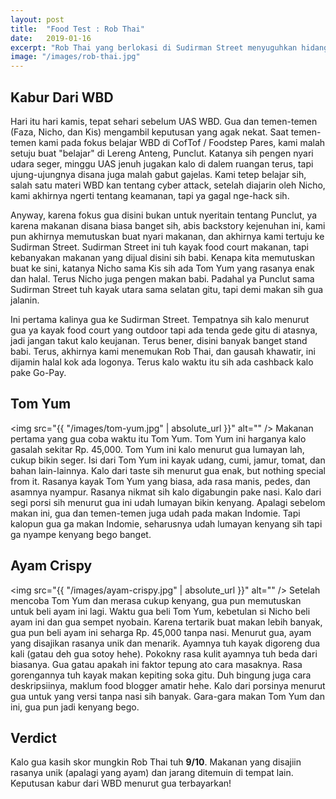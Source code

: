 ```yaml
---
layout: post
title:  "Food Test : Rob Thai"
date:   2019-01-16
excerpt: "Rob Thai yang berlokasi di Sudirman Street menyuguhkan hidangan khas Thailand yang halal di antara stand babi (haram)"
image: "/images/rob-thai.jpg"
---
```

## Kabur Dari WBD
Hari itu hari kamis, tepat sehari sebelum UAS WBD. Gua dan temen-temen (Faza, Nicho, dan Kis) mengambil keputusan yang agak nekat.
Saat temen-temen kami pada fokus belajar WBD di CofTof / Foodstep Pares, kami malah setuju buat "belajar" di Lereng Anteng, Punclut.
Katanya sih pengen nyari udara seger, minggu UAS jenuh jugakan kalo di dalem ruangan terus, tapi ujung-ujungnya disana juga malah gabut gajelas. Kami tetep belajar sih, salah satu materi WBD kan tentang cyber attack, setelah diajarin oleh Nicho, kami akhirnya ngerti tentang keamanan, tapi ya gagal nge-hack sih. 

Anyway, karena fokus gua disini bukan untuk nyeritain tentang Punclut, ya karena makanan disana biasa banget sih, abis backstory kejenuhan ini, kami pun akhirnya memutuskan buat nyari makanan, dan akhirnya kami tertuju ke Sudirman Street. Sudirman Street ini tuh kayak food court makanan, tapi kebanyakan makanan yang dijual disini sih babi. Kenapa kita memutuskan buat ke sini, katanya Nicho sama Kis sih ada Tom Yum yang rasanya enak dan halal. Terus Nicho juga pengen makan babi. Padahal ya Punclut sama Sudirman Street tuh kayak utara sama selatan gitu, tapi demi makan sih gua jalanin.

Ini pertama kalinya gua ke Sudirman Street. Tempatnya sih kalo menurut gua ya kayak food court yang outdoor tapi ada tenda gede gitu di atasnya, jadi jangan takut kalo keujanan. Terus bener, disini banyak banget stand babi. Terus, akhirnya kami menemukan Rob Thai, dan gausah khawatir, ini dijamin halal kok ada logonya. Terus kalo waktu itu sih ada cashback kalo pake Go-Pay.

## Tom Yum
<span class="image left"><img src="{{ "/images/tom-yum.jpg" | absolute_url }}" alt="" /></span>
Makanan pertama yang gua coba waktu itu Tom Yum. Tom Yum ini harganya kalo gasalah sekitar Rp. 45,000. Tom Yum ini kalo menurut gua lumayan lah, cukup bikin seger. Isi dari Tom Yum ini kayak udang, cumi, jamur, tomat, dan bahan lain-lainnya. Kalo dari taste sih menurut gua enak, but nothing special from it. Rasanya kayak Tom Yum yang biasa, ada rasa manis, pedes, dan asamnya nyampur. Rasanya nikmat sih kalo digabungin pake nasi. Kalo dari segi porsi sih menurut gua ini udah lumayan bikin kenyang. Apalagi sebelom makan ini, gua dan temen-temen juga udah pada makan Indomie. Tapi kalopun gua ga makan Indomie, seharusnya udah lumayan kenyang sih tapi ga nyampe kenyang bego banget.

## Ayam Crispy 
<span class="image left"><img src="{{ "/images/ayam-crispy.jpg" | absolute_url }}" alt="" /></span>
Setelah mencoba Tom Yum dan merasa cukup kenyang, gua pun memutuskan untuk beli ayam ini lagi. Waktu gua beli Tom Yum, kebetulan si Nicho beli ayam ini dan gua sempet nyobain. Karena tertarik buat makan lebih banyak, gua pun beli ayam ini seharga Rp. 45,000 tanpa nasi. Menurut gua, ayam yang disajikan rasanya unik dan menarik. Ayamnya tuh kayak digoreng dua kali (gatau deh gua sotoy hehe). Pokokny rasa kulit ayamnya tuh beda dari biasanya. Gua gatau apakah ini faktor tepung ato cara masaknya. Rasa gorengannya tuh kayak makan kepiting soka gitu. Duh bingung juga cara deskripsiinya, maklum food blogger amatir hehe. Kalo dari porsinya menurut gua untuk yang versi tanpa nasi sih banyak. Gara-gara makan Tom Yum dan ini, gua pun jadi kenyang bego.

## Verdict
Kalo gua kasih skor mungkin Rob Thai tuh **9/10**. Makanan yang disajiin rasanya unik (apalagi yang ayam) dan jarang ditemuin di tempat lain. Keputusan kabur dari WBD menurut gua terbayarkan!




